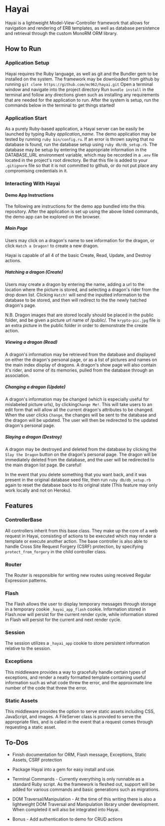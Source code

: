 # Hayai

Hayai is a lightweight Model-View-Controller framework that allows for navigation and
rendering of ERB templates, as well as database persistence and retrieval through the
custom MonoRM ORM library.

## How to Run

### Application Setup
Hayai requires the Ruby language, as well as git and the Bundler gem to be installed on the system.
The framework may be downloaded from github by running `git clone https://github.com/mc962/hayai.git`
Open a terminal window and navigate into the project directory
Run `bundle install` in the terminal and follow any directions given such as installing any requirements that are needed for the application to run.
After the system is setup, run the commands below in the terminal to get things started!

### Application Start
As a purely Ruby-based application, a Hayai server can be easily be launched by typing
Ruby *application_name*. The demo application may be tested by running `ruby bin/config.ru`.
If an error is thrown saying that no database is found, run the database setup using
`ruby db/db_setup.rb`. The database may be setup by entering the appropriate information in the DATABASE_URL environment variable, which may be recorded in a `.env` file located in the project's root directory. Be that this file is added to your `.gitignore` file so that it is not committed to github, or do not put place any compromising credentials in it.

### Interacting With Hayai


#### Demo App Instructions
The following are instructions for the demo app bundled into the this repository. After
the application is set up using the above listed commands, the demo app can be explored on the browser.

##### Main Page
Users may click on a dragon's name to see information for the dragon, or click `Hatch a Dragon!`
to create a new dragon.

Hayai is capable of all 4 of the basic Create, Read, Update, and Destroy actions.

##### Hatching a dragon (Create)
Users may create a dragon by entering the name, adding a url to the location where the picture is stored, and selecting a dragon's rider from the drop down list. Clicking `Hatch!` will send the inputted information to the database to be stored, and then will redirect to the the newly hatched dragon's page.

N.B. Dragon images that are stored locally should be placed in the public folder, and be given a picture url name of /public/<picture name>. The `krypto-pic.jpg` file is an extra picture in the public folder in order to demonstrate the create action.

##### Viewing a dragon (Read)
A dragon's information may be retrieved from the database and displayed on either the dragon's personal page, or as a list of pictures and names on the main index display of dragons. A dragon's show page will also contain it's rider, and some of its memories, pulled from the database through an association.

##### Changing a dragon (Update)
A dragon's information may be changed (which is especially useful for mislabeled picture urls),
by clicking`Change Me!`. This will take users to an edit form that will allow all the current dragon's attributes to be changed. When the user clicks `Change`, the changes will be sent to the database and the dragon will be updated. The user will then be redirected to the updated dragon's personal page.

##### Slaying a dragon (Destroy)
A dragon may be destroyed and deleted from the database by clicking the `Slay the Dragon` button on the dragon's personal page. The dragon will be immediately deleted from the database, and the user will be redirected to the main dragon list page. Be careful!

In the event that you delete something that you want back, and it was present in the original database seed file, then run `ruby db/db_setup.rb` again to reset the database back to its original state (This feature may only work locally and not on Heroku).

## Features

### ControllerBase

All controllers inherit from this base class. They make up the core of a web request in Hayai,
consisting of actions to be executed which may render a template or execute another action. The base controller is also able to handle Cross Site Request Forgery (CSRF) protection, by specifying `protect_from_forgery` in the child controller class.

### Router

The Router is responsible for writing new routes using received Regular Expression patterns.

### Flash

The Flash allows the user to display temporary messages through storage in a temporary cookie  `_hayai_app_flash` cookie. Information stored in Flash.now will persist for the current render cycle, while information stored in Flash will persist for the current and next render cycle.

### Session

The session utilizes a `_hayai_app` cookie to store persistent information relative to the session.

### Exceptions

This middleware provides a way to gracefully handle certain types of exceptions, and render a neatly formatted template containing useful information such as what code threw the error, and the approximate line number of the code that threw the error.

### Static Assets

This middleware provides the option to serve static assets including CSS, JavaScript, and images. A FileServer class is provided to serve the appropriate files, and is called in the event that a request comes through requesting a static asset.

## To-Dos

 - Finish documentation for ORM, Flash message, Exceptions, Static Assets, CSRF protection 

 - Package Hayai into a gem for easy install and use.

 - Terminal Commands - Currently everything is only runnable as a standard Ruby script. As the framework is fleshed out, support will be added for various commands and basic generations such as migrations.

 - DOM Traversal/Manipulation - At the time of this writing there is also a lightweight DOM Traversal and Manipulation library under development. When completed it will also be integrated into Hayai.

 - Bonus - Add authentication to demo for CRUD actions
